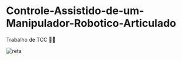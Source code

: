# Controle-Assistido-de-um-Manipulador-Robotico-Articulado
 Trabalho de TCC
 :man_technologist:
 
![reta](https://user-images.githubusercontent.com/66328641/153867932-c1eddeb0-6b26-420b-b8b3-ab13618df429.gif)
